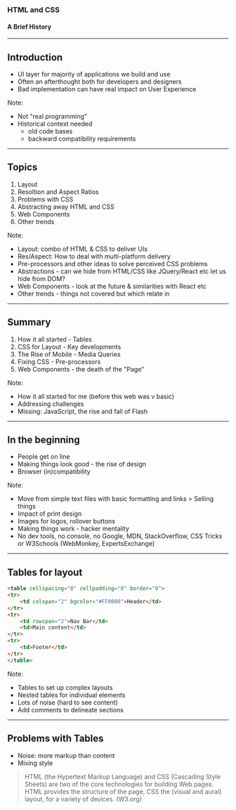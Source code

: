 ### HTML and CSS
#### A Brief History

---

## Introduction

- UI layer for majority of applications we build and use
- Often an afterthought both for developers and designers
- Bad implementation can have real impact on User Experience

Note:
- Not "real programming"
- Historical context needed
	- old code bases
	- backward compatibility requirements
---

## Topics

1. Layout
2. Resoltion and Aspect Ratios
3. Problems with CSS
4. Abstracting away HTML and CSS
5. Web Components
6. Other trends

Note:
- Layout: combo of HTML & CSS to deliver UIs
- Res/Aspect: How to deal with multi-platform delivery
- Pre-processors and other ideas to solve perceived CSS problems
- Abstractions - can we hide from HTML/CSS like JQuery/React etc let us hide from DOM?
- Web Components - look at the future & similarities with React etc
- Other trends - things not covered but which relate in

---

## Summary

1. How it all started - Tables
2. CSS for Layout - Key developments
3. The Rise of Mobile - Media Queries
4. Fixing CSS - Pre-processors
5. Web Components - the death of the "Page"


Note:
- How it all started for me (before this web was v basic)
- Addressing challenges
- Missing: JavaScript, the rise and fall of Flash

---

## In the beginning

- People get on line
- Making things look good - the rise of design
- Browser (in)compatibility


Note:
- Move from simple text files with basic formatting and links > Selling things
- Impact of print design
- Images for logos, rollover buttons
- Making things work - hacker mentality
- No dev tools, no console, no Google, MDN, StackOverflow, CSS Tricks or W3Schools (WebMonkey, ExpertsExchange)

---

## Tables for layout

```html
<table cellspacing="0" cellpadding="0" border="0">
<tr>
	<td colspan="2" bgcolor="#FF0000">Header</td>
</tr>
<tr>
	<td rowspan="2">Nav Bar</td>
	<td>Main content</td>
</tr>
<tr>
	<td>Footer</td>
</tr>
</table>
```

Note:
- Tables to set up complex layouts
- Nested tables for individual elements
- Lots of noise (hard to see content)
- Add comments to delineate sections

---

## Problems with Tables

- Noise: more markup than content
- Mixing style

> HTML (the Hypertext Markup Language) and CSS (Cascading Style Sheets) are two of the core technologies for building Web pages. HTML provides the structure of the page, CSS the (visual and aural) layout, for a variety of devices.
(W3.org)
